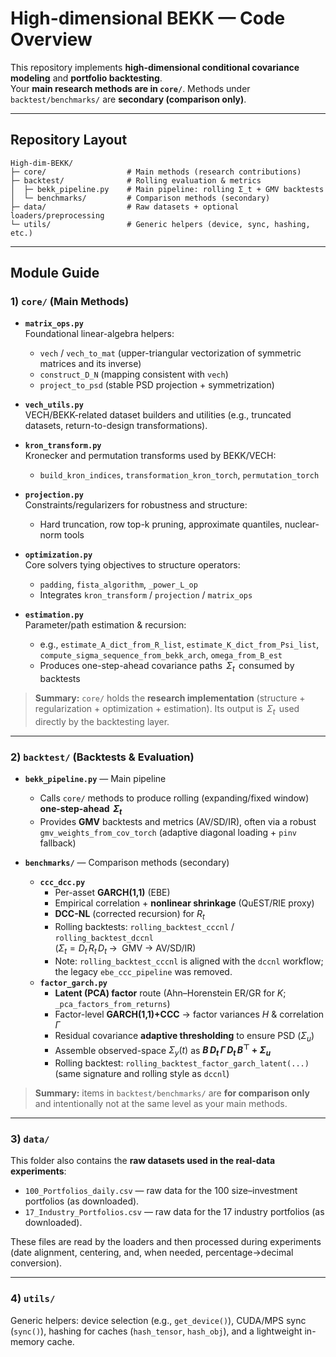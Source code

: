 # High-dimensional BEKK — Code Overview

This repository implements **high-dimensional conditional covariance modeling** and **portfolio backtesting**.  
Your **main research methods are in `core/`**. Methods under `backtest/benchmarks/` are **secondary (comparison only)**.

---

## Repository Layout

```text
High-dim-BEKK/
├─ core/                  # Main methods (research contributions)
├─ backtest/              # Rolling evaluation & metrics
│  ├─ bekk_pipeline.py    # Main pipeline: rolling Σ_t + GMV backtests
│  └─ benchmarks/         # Comparison methods (secondary)
├─ data/                  # Raw datasets + optional loaders/preprocessing
└─ utils/                 # Generic helpers (device, sync, hashing, etc.)
```

---

## Module Guide

### 1) `core/` (Main Methods)

- **`matrix_ops.py`**  
  Foundational linear-algebra helpers:  
  - `vech` / `vech_to_mat` (upper-triangular vectorization of symmetric matrices and its inverse)  
  - `construct_D_N` (mapping consistent with `vech`)  
  - `project_to_psd` (stable PSD projection + symmetrization)

- **`vech_utils.py`**  
  VECH/BEKK-related dataset builders and utilities (e.g., truncated datasets, return-to-design transformations).

- **`kron_transform.py`**  
  Kronecker and permutation transforms used by BEKK/VECH:  
  - `build_kron_indices`, `transformation_kron_torch`, `permutation_torch`

- **`projection.py`**  
  Constraints/regularizers for robustness and structure:  
  - Hard truncation, row top-k pruning, approximate quantiles, nuclear-norm tools

- **`optimization.py`**  
  Core solvers tying objectives to structure operators:  
  - `padding`, `fista_algorithm`, `_power_L_op`  
  - Integrates `kron_transform` / `projection` / `matrix_ops`

- **`estimation.py`**  
  Parameter/path estimation & recursion:  
  - e.g., `estimate_A_dict_from_R_list`, `estimate_K_dict_from_Psi_list`,  
    `compute_sigma_sequence_from_bekk_arch`, `omega_from_B_est`  
  - Produces one-step-ahead covariance paths $\,\Sigma_t\,$ consumed by backtests

> **Summary:** `core/` holds the **research implementation** (structure + regularization + optimization + estimation). Its output is $\,\Sigma_t\,$ used directly by the backtesting layer.

---

### 2) `backtest/` (Backtests & Evaluation)

- **`bekk_pipeline.py`** — Main pipeline  
  - Calls `core/` methods to produce rolling (expanding/fixed window) **one-step-ahead $\,\Sigma_t\,$**  
  - Provides **GMV** backtests and metrics (AV/SD/IR), often via a robust
    `gmv_weights_from_cov_torch` (adaptive diagonal loading + `pinv` fallback)

- **`benchmarks/`** — Comparison methods (secondary)  
  - **`ccc_dcc.py`**  
    - Per-asset **GARCH(1,1)** (EBE)  
    - Empirical correlation + **nonlinear shrinkage** (QuEST/RIE proxy)  
    - **DCC-NL** (corrected recursion) for $R_t$  
    - Rolling backtests: `rolling_backtest_cccnl` / `rolling_backtest_dccnl`  
      ($\Sigma_t = D_t\,R_t\,D_t \;\rightarrow\;$ GMV $\rightarrow$ AV/SD/IR)  
    - Note: `rolling_backtest_cccnl` is aligned with the `dccnl` workflow; the legacy `ebe_ccc_pipeline` was removed.
  - **`factor_garch.py`**  
    - **Latent (PCA) factor** route (Ahn–Horenstein ER/GR for $K$; `_pca_factors_from_returns`)  
    - Factor-level **GARCH(1,1)+CCC** → factor variances $H$ & correlation $\Gamma$  
    - Residual covariance **adaptive thresholding** to ensure PSD ($\Sigma_u$)  
    - Assemble observed-space $\Sigma_y(t)$ as **$B\,D_t\,\Gamma\,D_t\,B^\top + \Sigma_u$**  
    - Rolling backtest: `rolling_backtest_factor_garch_latent(...)`  
      (same signature and rolling style as `dccnl`)

> **Summary:** items in `backtest/benchmarks/` are **for comparison only** and intentionally not at the same level as your main methods.

---

### 3) `data/`

This folder also contains the **raw datasets used in the real-data experiments**:

- `100_Portfolios_daily.csv` — raw data for the 100 size–investment portfolios (as downloaded).  
- `17_Industry_Portfolios.csv` — raw data for the 17 industry portfolios (as downloaded).

These files are read by the loaders and then processed during experiments (date alignment, centering, and, when needed, percentage→decimal conversion).

---

### 4) `utils/`

Generic helpers: device selection (e.g., `get_device()`), CUDA/MPS sync (`sync()`), hashing for caches (`hash_tensor`, `hash_obj`), and a lightweight in-memory cache.
